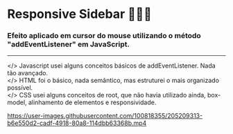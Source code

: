 # Responsive Sidebar 👨🏽‍💻
### Efeito aplicado em cursor do mouse utilizando o método "addEventListener" em JavaScript.
<hr>

</> Javascript usei alguns conceitos básicos de addEventListener. Nada tão avançado. <br>
</> HTML foi o básico, nada semântico, mas estruturei o mais organizado possível.<br>
</> CSS usei alguns conceitos de root, que não havia utilizado ainda, box-model, alinhamento de elementos e responsividade.


https://user-images.githubusercontent.com/100818355/205209313-b6e550d2-cadf-4918-80a8-114dbb63368b.mp4

